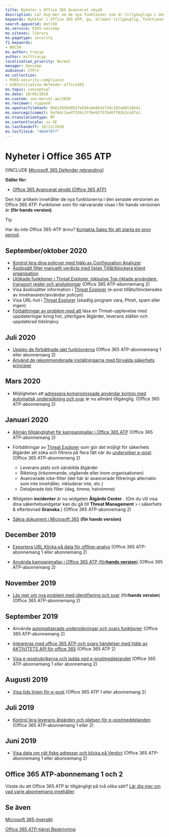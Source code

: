 ```yaml
---
title: Nyheter i Office 365 Avancerat skydd
description: Lär dig mer om de nya funktioner som är tillgängliga i den senaste versionen av Microsoft Office 365 ATP.
keywords: Nyheter i Office 365 ATP, ga, allmänt tillgänglig, funktioner, tillgängliga, ny
search.appverid: met150
ms.service: O365-seccomp
ms.sitesec: library
ms.pagetype: security
f1.keywords:
- NOCSH
ms.author: tracyp
author: msfttracyp
localization_priority: Normal
manager: dansimp
audience: ITPro
ms.collection:
- M365-security-compliance
- m365initiative-defender-office365
ms.topic: conceptual
ms.date: 10/09/2020
ms.custom: seo-marvel-apr2020
ms.reviewer: vippand
ms.openlocfilehash: 85813659d952fe936c8e8b41f2dc103a60116641
ms.sourcegitcommit: 9a764c2aed7338c37f6e92f5fb487f02b3c4dfa1
ms.translationtype: MT
ms.contentlocale: sv-SE
ms.lasthandoff: 10/13/2020
ms.locfileid: "48447077"
---
```

# <a name="whats-new-in-office-365-atp"></a>Nyheter i Office 365 ATP

[!INCLUDE [Microsoft 365 Defender rebranding](../includes/microsoft-defender-for-office.md)]


**Gäller för:**

- [Office 365 Avancerat skydd (Office 365 ATP)](office-365-atp.md)

Den här artikeln innehåller de nya funktionerna i den senaste versionen av Office 365 ATP. Funktioner som för närvarande visas i för hands versionen är **(för hands version)**.

> [!TIP]
> Har du inte Office 365-ATP ännu? [Kontakta Sales för att starta en prov period](https://go.microsoft.com/fwlink/p/?LinkId=518644).

## <a name="septemberoctober-2020"></a>September/oktober 2020 

- [Kontrol lera dina policyer med hjälp av Configuration Analyzer](configuration-analyzer-for-security-policies.md)
- [Åsidosätt filter manuellt verdicts med listan Tillåt/blockera klient organisation](tenant-allow-block-list.md)
- [Utökade funktioner i Threat Explorer, inklusive Top riktade användare, transport regler och anslutningar](threat-explorer.md#new-features-in-threat-explorer-and-real-time-detections) (Office 365 ATP-abonnemang 2)
- Visa åsidosätter information i [Threat Explorer](threat-explorer.md) (e-post tillåts/blockerades av innehavaren/användar policyn)
- Visa URL-hot i [Threat Explorer](threat-explorer.md#threats-in-urls) (skadlig program vara, Phish, spam eller ingen) 
- [Förbättringar av problem med att](threat-explorer.md#improvements-to-threat-hunting-experience-upcoming) läsa en Threat-upplevelse med uppdateringar kring hot, ytterligare åtgärder, leverans ställen och uppdaterad tidslinjevy

## <a name="julyaugust-2020"></a>Juli 2020 

- [Upplev de förbättrade jakt funktionerna](threat-explorer.md#experience-improvements-to-threat-explorer-and-real-time-detections) (Office 365 ATP-abonnemang 1 eller abonnemang 2)
- [Använd de rekommenderade inställningarna med förvalda säkerhets principer](preset-security-policies.md) 

## <a name="marchapril-2020"></a>Mars 2020

- Möjligheten att [adressera kompromissade användar konton med automatisk undersökning och svar](https://docs.microsoft.com/microsoft-365/security/office-365-security/address-compromised-users-quickly?view=o365-worldwide) är nu allmänt tillgänglig. (Office 365 ATP-abonnemang 2)

## <a name="januaryfebruary-2020"></a>Januari 2020

- [Allmän tillgänglighet för kampanjmallar i Office 365 ATP](campaigns.md) (Office 365 ATP-abonnemang 2)
- Förbättringar av [Threat Explorer](threat-explorer.md) som gör det möjligt för säkerhets åtgärder att söka och filtrera på flera fält när du [undersöker e-post](investigate-malicious-email-that-was-delivered.md): (Office 365 ATP-abonnemang 2)
    - Leverans plats och särskilda åtgärder
    - Riktning (inkommande, utgående eller inom organisationen)
    - Avancerade icke-filter (det här är avancerade filtrerings alternativ som inte innehåller, inkluderar inte, etc.)
    - Detaljerade tids filter (dag, timme, halvtimme) 

- Widgeten **incidenter** är nu widgeten **Åtgärds Center** . (Om du vill visa dina säkerhetswidgetar kan du gå till **Threat Management**  >  i säkerhets & efterlevnad **Granska**.) (Office 365 ATP-abonnemang 2)

- [Säkra dokument i Microsoft 365](https://docs.microsoft.com/microsoft-365/security/office-365-security/safe-docs) **(för hands version)**

## <a name="december-2019"></a>December 2019

- [Exportera URL Klicka på data för offline-analys](threat-explorer.md#new-features-in-threat-explorer-and-real-time-detections) (Office 365 ATP-abonnemang 1 eller abonnemang 2)

- [Använda kampanjmallar i Office 365 ATP (för**hands version**)](campaigns.md) (Office 365 ATP-abonnemang 2)

## <a name="november-2019"></a>November 2019

- [Läs mer om nya problem med identifiering och svar](address-compromised-users-quickly.md) (för**hands version**) (Office 365 ATP-abonnemang 2)

## <a name="september-2019"></a>September 2019

- Använda [automatiserade undersökningar och svars funktioner](automated-investigation-response-office.md) (Office 365 ATP-abonnemang 2)

- [Integreras med office 365 ATP-och svars händelser med hjälp av AKTIVITETS API för office 365](https://docs.microsoft.com/office/office-365-management-api/office-365-management-activity-api-schema#office-365-advanced-threat-protection-and-threat-investigation-and-response-schema) (Office 365 ATP 2)

- [Visa e-postrubrikerna och ladda ned e-postmeddelandet](investigate-malicious-email-that-was-delivered.md) (Office 365 ATP-abonnemang 1 eller abonnemang 2)

## <a name="august-2019"></a>Augusti 2019

- [Visa tids linjen för e-post](investigate-malicious-email-that-was-delivered.md#view-the-timeline-of-your-email) (Office 365 ATP 1 eller abonnemang 2)

## <a name="july-2019"></a>Juli 2019

- [Kontrol lera leverans åtgärden och platsen för e-postmeddelanden](investigate-malicious-email-that-was-delivered.md#check-the-delivery-action-and-location) (Office 365 ATP-abonnemang 1 eller 2)

## <a name="june-2019"></a>Juni 2019

- [Visa data om nät fiske adresser och klicka på Verdict](threat-explorer.md#view-data-about-phishing-urls-and-click-verdict) (Office 365 ATP-abonnemang 1 eller abonnemang 2)

## <a name="office-365-atp-plan-1-and-plan-2"></a>Office 365 ATP-abonnemang 1 och 2

Visste du att Office 365 ATP är tillgängligt på två olika sätt? [Lär dig mer om vad varje abonnemang innehåller](office-365-atp.md#office-365-atp-plan-1-and-plan-2).

## <a name="see-also"></a>Se även

[Microsoft 365-översikt](https://www.microsoft.com/microsoft-365/roadmap)

[Office 365 ATP-tjänst Beskrivning](https://docs.microsoft.com/office365/servicedescriptions/office-365-advanced-threat-protection-service-description)

